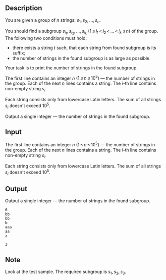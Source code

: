 ## Description

<div><p>You are given a group of <span class="tex-span"><i>n</i></span> strings: <span class="tex-span"><i>s</i><sub class="lower-index">1</sub>, <i>s</i><sub class="lower-index">2</sub>, ..., <i>s</i><sub class="lower-index"><i>n</i></sub></span>.</p><p>You should find a subgroup <span class="tex-span"><i>s</i><sub class="lower-index"><i>i</i><sub class="lower-index">1</sub></sub>, <i>s</i><sub class="lower-index"><i>i</i><sub class="lower-index">2</sub></sub>, ..., <i>s</i><sub class="lower-index"><i>i</i><sub class="lower-index"><i>k</i></sub></sub></span> <span class="tex-span">(1 ≤ <i>i</i><sub class="lower-index">1</sub> &lt; <i>i</i><sub class="lower-index">2</sub> &lt; ... &lt; <i>i</i><sub class="lower-index"><i>k</i></sub> ≤ <i>n</i>)</span> of the group. The following two conditions must hold:</p><ul> <li> there exists a string <span class="tex-span"><i>t</i></span> such, that each string from found subgroup is its suffix; </li><li> the number of strings in the found subgroup is as large as possible. </li></ul><p>Your task is to print the number of strings in the found subgroup.</p></div><div class="input-specification"><p>The first line contains an integer <span class="tex-span"><i>n</i></span> <span class="tex-span">(1 ≤ <i>n</i> ≤ 10<sup class="upper-index">5</sup>)</span> — the number of strings in the group. Each of the next <span class="tex-span"><i>n</i></span> lines contains a string. The <span class="tex-span"><i>i</i></span>-th line contains non-empty string <span class="tex-span"><i>s</i><sub class="lower-index"><i>i</i></sub></span>.</p><p>Each string consists only from lowercase Latin letters. The sum of all strings <span class="tex-span"><i>s</i><sub class="lower-index"><i>i</i></sub></span> doesn't exceed <span class="tex-span">10<sup class="upper-index">5</sup></span>.</p></div><div class="output-specification"><p>Output a single integer — the number of strings in the found subgroup.</p></div>

## Input

<p>The first line contains an integer <span class="tex-span"><i>n</i></span> <span class="tex-span">(1 ≤ <i>n</i> ≤ 10<sup class="upper-index">5</sup>)</span> — the number of strings in the group. Each of the next <span class="tex-span"><i>n</i></span> lines contains a string. The <span class="tex-span"><i>i</i></span>-th line contains non-empty string <span class="tex-span"><i>s</i><sub class="lower-index"><i>i</i></sub></span>.</p><p>Each string consists only from lowercase Latin letters. The sum of all strings <span class="tex-span"><i>s</i><sub class="lower-index"><i>i</i></sub></span> doesn't exceed <span class="tex-span">10<sup class="upper-index">5</sup></span>.</p>

## Output

<p>Output a single integer — the number of strings in the found subgroup.</p>





```input1
6
bb
bb
b
aaa
aa
z

```




```output1
3

```



## Note

<p>Look at the test sample. The required subgroup is <span class="tex-span"><i>s</i><sub class="lower-index">1</sub>, <i>s</i><sub class="lower-index">2</sub>, <i>s</i><sub class="lower-index">3</sub></span>.</p>
